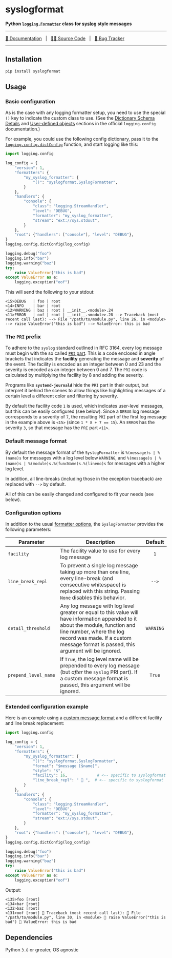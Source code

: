 # syslogformat

**Python <a href="https://docs.python.org/3/library/logging.html#formatter-objects" target="_blank">`logging.Formatter`</a> class for <a href="https://datatracker.ietf.org/doc/html/rfc3164#section-4.1" target="_blank">syslog</a> style messages**

---

[📑 Documentation][1] &nbsp; | &nbsp; [🧑‍💻 Source Code][2] &nbsp; | &nbsp; [🐛 Bug Tracker][3]

---

## Installation

`pip install syslogformat`

## Usage

### Basic configuration

As is the case with any logging formatter setup, you need to use the special `()` key to indicate the custom class to use.
(See the <a href="https://docs.python.org/3/library/logging.config.html#dictionary-schema-details" target="_blank">Dictionary Schema Details</a> and <a href="https://docs.python.org/3/library/logging.config.html#logging-config-dict-userdef" target="_blank">User-defined objects</a> sections in the official `logging.config` documentation.)

For example, you could use the following config dictionary, pass it to the <a href="https://docs.python.org/3/library/logging.config.html#logging.config.dictConfig" target="_blank">`logging.config.dictConfig`</a> function, and start logging like this:

```python hl_lines="7"
import logging.config

log_config = {
    "version": 1,
    "formatters": {
        "my_syslog_formatter": {
            "()": "syslogformat.SyslogFormatter",
        }
    },
    "handlers": {
        "console": {
            "class": "logging.StreamHandler",
            "level": "DEBUG",
            "formatter": "my_syslog_formatter",
            "stream": "ext://sys.stdout",
        }
    },
    "root": {"handlers": ["console"], "level": "DEBUG"},
}
logging.config.dictConfig(log_config)

logging.debug("foo")
logging.info("bar")
logging.warning("baz")
try:
    raise ValueError("this is bad")
except ValueError as e:
    logging.exception("oof")
```

This will send the following to your stdout:

```
<15>DEBUG   | foo | root
<14>INFO    | bar | root
<12>WARNING | baz | root | __init__.<module>.24
<11>ERROR   | oof | root | __init__.<module>.28 --> Traceback (most recent call last): --> File "/path/to/module.py", line 26, in <module> --> raise ValueError("this is bad") --> ValueError: this is bad
```

### The `PRI` prefix

To adhere to the `syslog` standard outlined in RFC 3164, every log message must begin with the so called <a href="https://datatracker.ietf.org/doc/html/rfc3164#section-4.1.1" target="_blank">`PRI` part</a>.
This is a code enclosed in angle brackets that indicates the **facility** generating the message and **severity** of the event.
The facility is encoded as an integer between 0 and 23 and the severity is encoded as an integer between 0 and 7.
The `PRI` code is calculated by multiplying the facility by 8 and adding the severity.

Programs like **`systemd-journald`** hide the `PRI` part in their output, but interpret it behind the scenes to allow things like highlighting messages of a certain level a different color and filtering by severity.

By default the facility code `1` is used, which indicates user-level messages, but this can be easily configured (see below).
Since a `DEBUG` log message corresponds to a severity of `7`, the resulting `PRI` part of the first log message in the example above is `<15>` (since `1 * 8 + 7 == 15`).
An `ERROR` has the severity `3`, so that message has the `PRI` part `<11>`.

### Default message format

By default the message format of the `SyslogFormatter` is `%(message)s | %(name)s` for messages with a log level below `WARNING`, and `%(message)s | %(name)s | %(module)s.%(funcName)s.%(lineno)s` for messages with a higher log level.

In addition, all line-breaks (including those in the exception traceback) are replaced with ` --> ` by default.

All of this can be easily changed and configured to fit your needs (see below).

### Configuration options

In addition to the usual <a href="https://docs.python.org/3/library/logging.html#logging.Formatter" target="_blank">formatter options</a>, the `SyslogFormatter` provides the following parameters:

| Parameter             | Description                                                                                                                                                                                                                                        |   Default   |
|-----------------------|----------------------------------------------------------------------------------------------------------------------------------------------------------------------------------------------------------------------------------------------------|:-----------:|
| `facility`            | The facility value to use for every log message                                                                                                                                                                                                    |     `1`     |
| `line_break_repl`     | To prevent a single log message taking up more than one line, every line-break (and consecutive whitespace) is replaced with this string. Passing `None` disables this behavior.                                                                   |   ` --> `   |
| `detail_threshold`    | Any log message with log level greater or equal to this value will have information appended to it about the module, function and line number, where the log record was made. If a custom message format is passed, this argument will be ignored. |  `WARNING`  |
| `prepend_level_name`  | If `True`, the log level name will be prepended to every log message (but _after_ the `syslog` PRI part). If a custom message format is passed, this argument will be ignored.                                                                     |   `True`    |

### Extended configuration example

Here is an example using a <a href="https://docs.python.org/3/library/logging.html#logrecord-attributes" target="_blank">custom message format</a> and a different facility and line break replacement:

```python hl_lines="8-11"
import logging.config

log_config = {
    "version": 1,
    "formatters": {
        "my_syslog_formatter": {
            "()": "syslogformat.SyslogFormatter",
            "format": "$message [$name]",
            "style": "$",
            "facility": 16,             # <-- specific to syslogformat
            "line_break_repl": " 🚀 ",  # <-- specific to syslogformat
        }
    },
    "handlers": {
        "console": {
            "class": "logging.StreamHandler",
            "level": "DEBUG",
            "formatter": "my_syslog_formatter",
            "stream": "ext://sys.stdout",
        }
    },
    "root": {"handlers": ["console"], "level": "DEBUG"},
}
logging.config.dictConfig(log_config)

logging.debug("foo")
logging.info("bar")
logging.warning("baz")
try:
    raise ValueError("this is bad")
except ValueError as e:
    logging.exception("oof")
```

Output:

```
<135>foo [root]
<134>bar [root]
<132>baz [root]
<131>oof [root] 🚀 Traceback (most recent call last): 🚀 File "/path/to/module.py", line 30, in <module> 🚀 raise ValueError("this is bad") 🚀 ValueError: this is bad
```

## Dependencies

Python `3.8` or greater, OS agnostic


[1]: https://daniil-berg.github.io/syslogformat
[2]: https://github.com/daniil-berg/syslogformat
[3]: https://github.com/daniil-berg/syslogformat/issues
